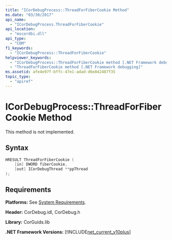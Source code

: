 ```yaml
---
title: "ICorDebugProcess::ThreadForFiberCookie Method"
ms.date: "03/30/2017"
api_name: 
  - "ICorDebugProcess.ThreadForFiberCookie"
api_location: 
  - "mscordbi.dll"
api_type: 
  - "COM"
f1_keywords: 
  - "ICorDebugProcess::ThreadForFiberCookie"
helpviewer_keywords: 
  - "ICorDebugProcess::ThreadForFiberCookie method [.NET Framework debugging]"
  - "ThreadForFiberCookie method [.NET Framework debugging]"
ms.assetid: afe4e97f-bffc-47e1-adad-d6e842487f35
topic_type: 
  - "apiref"
---
```

# ICorDebugProcess::ThreadForFiberCookie Method
This method is not implemented.  
  
## Syntax  
  
```cpp  
HRESULT ThreadForFiberCookie (  
    [in] DWORD fiberCookie,  
    [out] ICorDebugThread **ppThread  
);  
```  
  
## Requirements  
 **Platforms:** See [System Requirements](../../../../docs/framework/get-started/system-requirements.md).  
  
 **Header:** CorDebug.idl, CorDebug.h  
  
 **Library:** CorGuids.lib  
  
 **.NET Framework Versions:** [!INCLUDE[net_current_v10plus](../../../../includes/net-current-v10plus-md.md)]
